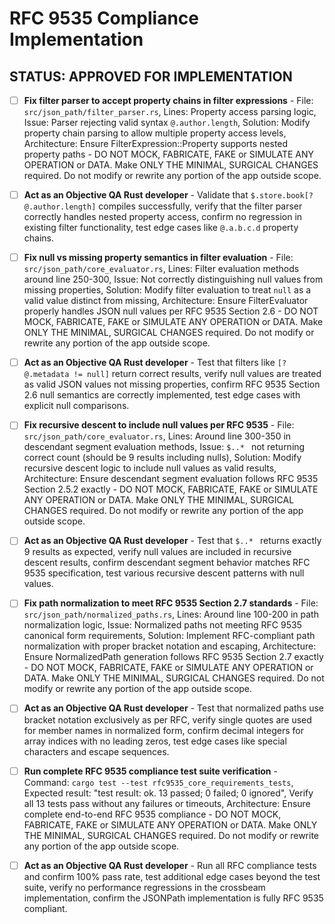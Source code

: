 # RFC 9535 Compliance Implementation

## STATUS: APPROVED FOR IMPLEMENTATION

- [ ] **Fix filter parser to accept property chains in filter expressions** - File: `src/json_path/filter_parser.rs`, Lines: Property access parsing logic, Issue: Parser rejecting valid syntax `@.author.length`, Solution: Modify property chain parsing to allow multiple property access levels, Architecture: Ensure FilterExpression::Property supports nested property paths - DO NOT MOCK, FABRICATE, FAKE or SIMULATE ANY OPERATION or DATA. Make ONLY THE MINIMAL, SURGICAL CHANGES required. Do not modify or rewrite any portion of the app outside scope.

- [ ] **Act as an Objective QA Rust developer** - Validate that `$.store.book[?@.author.length]` compiles successfully, verify that the filter parser correctly handles nested property access, confirm no regression in existing filter functionality, test edge cases like `@.a.b.c.d` property chains.

- [ ] **Fix null vs missing property semantics in filter evaluation** - File: `src/json_path/core_evaluator.rs`, Lines: Filter evaluation methods around line 250-300, Issue: Not correctly distinguishing null values from missing properties, Solution: Modify filter evaluation to treat `null` as a valid value distinct from missing, Architecture: Ensure FilterEvaluator properly handles JSON null values per RFC 9535 Section 2.6 - DO NOT MOCK, FABRICATE, FAKE or SIMULATE ANY OPERATION or DATA. Make ONLY THE MINIMAL, SURGICAL CHANGES required. Do not modify or rewrite any portion of the app outside scope.

- [ ] **Act as an Objective QA Rust developer** - Test that filters like `[?@.metadata != null]` return correct results, verify null values are treated as valid JSON values not missing properties, confirm RFC 9535 Section 2.6 null semantics are correctly implemented, test edge cases with explicit null comparisons.

- [ ] **Fix recursive descent to include null values per RFC 9535** - File: `src/json_path/core_evaluator.rs`, Lines: Around line 300-350 in descendant segment evaluation methods, Issue: `$..* ` not returning correct count (should be 9 results including nulls), Solution: Modify recursive descent logic to include null values as valid results, Architecture: Ensure descendant segment evaluation follows RFC 9535 Section 2.5.2 exactly - DO NOT MOCK, FABRICATE, FAKE or SIMULATE ANY OPERATION or DATA. Make ONLY THE MINIMAL, SURGICAL CHANGES required. Do not modify or rewrite any portion of the app outside scope.

- [ ] **Act as an Objective QA Rust developer** - Test that `$..* ` returns exactly 9 results as expected, verify null values are included in recursive descent results, confirm descendant segment behavior matches RFC 9535 specification, test various recursive descent patterns with null values.

- [ ] **Fix path normalization to meet RFC 9535 Section 2.7 standards** - File: `src/json_path/normalized_paths.rs`, Lines: Around line 100-200 in path normalization logic, Issue: Normalized paths not meeting RFC 9535 canonical form requirements, Solution: Implement RFC-compliant path normalization with proper bracket notation and escaping, Architecture: Ensure NormalizedPath generation follows RFC 9535 Section 2.7 exactly - DO NOT MOCK, FABRICATE, FAKE or SIMULATE ANY OPERATION or DATA. Make ONLY THE MINIMAL, SURGICAL CHANGES required. Do not modify or rewrite any portion of the app outside scope.

- [ ] **Act as an Objective QA Rust developer** - Test that normalized paths use bracket notation exclusively as per RFC, verify single quotes are used for member names in normalized form, confirm decimal integers for array indices with no leading zeros, test edge cases like special characters and escape sequences.

- [ ] **Run complete RFC 9535 compliance test suite verification** - Command: `cargo test --test rfc9535_core_requirements_tests`, Expected result: "test result: ok. 13 passed; 0 failed; 0 ignored", Verify all 13 tests pass without any failures or timeouts, Architecture: Ensure complete end-to-end RFC 9535 compliance - DO NOT MOCK, FABRICATE, FAKE or SIMULATE ANY OPERATION or DATA. Make ONLY THE MINIMAL, SURGICAL CHANGES required. Do not modify or rewrite any portion of the app outside scope.

- [ ] **Act as an Objective QA Rust developer** - Run all RFC compliance tests and confirm 100% pass rate, test additional edge cases beyond the test suite, verify no performance regressions in the crossbeam implementation, confirm the JSONPath implementation is fully RFC 9535 compliant.